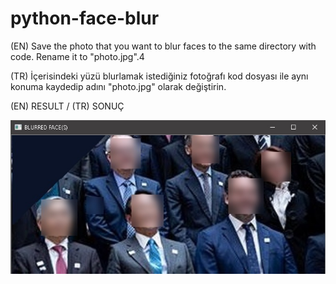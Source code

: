 # python-face-blur
(EN) Save the photo that you want to blur faces to the same directory with code. Rename it to "photo.jpg".4

(TR) İçerisindeki yüzü blurlamak istediğiniz fotoğrafı kod dosyası ile aynı konuma kaydedip adını "photo.jpg" olarak değiştirin.

(EN) RESULT / (TR) SONUÇ

![alt text](https://github.com/SukruGokk/python-face-blur/blob/main/result.jpg)
